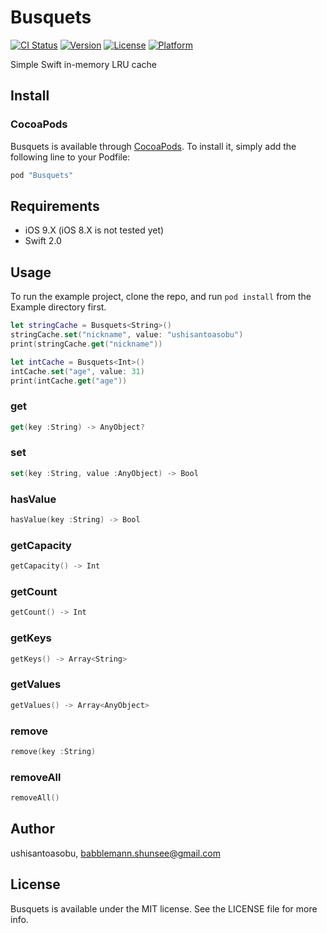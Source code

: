 # Busquets

[![CI Status](http://img.shields.io/travis/ushisantoasobu/Busquets.svg?style=flat)](https://travis-ci.org/ushisantoasobu/Busquets)
[![Version](https://img.shields.io/cocoapods/v/Busquets.svg?style=flat)](http://cocoapods.org/pods/Busquets)
[![License](https://img.shields.io/cocoapods/l/Busquets.svg?style=flat)](http://cocoapods.org/pods/Busquets)
[![Platform](https://img.shields.io/cocoapods/p/Busquets.svg?style=flat)](http://cocoapods.org/pods/Busquets)

Simple Swift in-memory LRU cache

## Install

### CocoaPods

Busquets is available through [CocoaPods](http://cocoapods.org). To install
it, simply add the following line to your Podfile:

```ruby
pod "Busquets"
```

## Requirements

- iOS 9.X (iOS 8.X is not tested yet)
- Swift 2.0

## Usage

To run the example project, clone the repo, and run `pod install` from the Example directory first.

```Swift
let stringCache = Busquets<String>()
stringCache.set("nickname", value: "ushisantoasobu")
print(stringCache.get("nickname"))

let intCache = Busquets<Int>()
intCache.set("age", value: 31)
print(intCache.get("age"))
```

### get

```swift
get(key :String) -> AnyObject?
```

### set

```swift
set(key :String, value :AnyObject) -> Bool
```

### hasValue

```swift
hasValue(key :String) -> Bool
```

### getCapacity

```swift
getCapacity() -> Int
```

### getCount

```swift
getCount() -> Int
```

### getKeys

```swift
getKeys() -> Array<String>
```

### getValues

```swift
getValues() -> Array<AnyObject>
```

### remove

```swift
remove(key :String)
```

### removeAll

```swift
removeAll()
```

## Author

ushisantoasobu, babblemann.shunsee@gmail.com

## License

Busquets is available under the MIT license. See the LICENSE file for more info.
